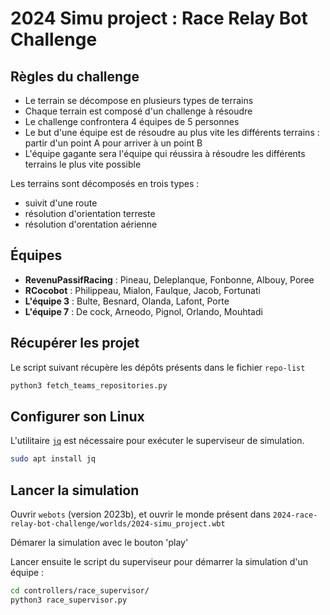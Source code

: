 # 2024 Simu project : Race Relay Bot Challenge

## Règles du challenge

* Le terrain se décompose en plusieurs types de terrains
* Chaque terrain est composé d'un challenge à résoudre
* Le challenge confrontera 4 équipes de 5 personnes
* Le but d'une équipe est de résoudre au plus vite les différents terrains : partir d'un point A pour arriver à un point B
* L'équipe gagante sera l'équipe qui réussira à résoudre les différents terrains le plus vite possible

Les terrains sont décomposés en trois types :
* suivit d'une route
* résolution d'orientation terreste
* résolution d'orentation aérienne

## Équipes

* **RevenuPassifRacing** : Pineau, Deleplanque, Fonbonne, Albouy, Poree
* **RCocobot** : Philippeau, Mialon, Faulque, Jacob, Fortunati
* **L'équipe 3** : Bulte, Besnard, Olanda, Lafont, Porte
* **L'équipe 7** : De cock, Arneodo, Pignol, Orlando, Mouhtadi

## Récupérer les projet

Le script suivant récupère les dépôts présents dans le fichier `repo-list`
```bash
python3 fetch_teams_repositories.py
```

## Configurer son Linux

L'utilitaire [`jq`](https://jqlang.github.io/jq/) est nécessaire pour exécuter le superviseur de simulation.
```bash
sudo apt install jq
```

## Lancer la simulation

Ouvrir `webots` (version 2023b), et ouvrir le monde présent dans `2024-race-relay-bot-challenge/worlds/2024-simu_project.wbt`

Démarer la simulation avec le bouton 'play'

Lancer ensuite le script du superviseur pour démarrer la simulation d'un équipe :
```bash
cd controllers/race_supervisor/
python3 race_supervisor.py
```